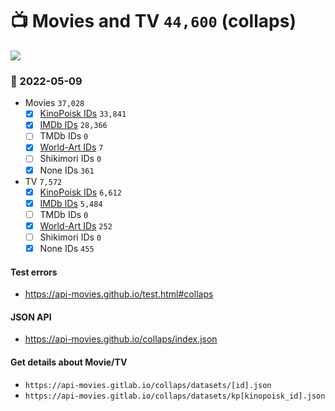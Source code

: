 # :tv: Movies and TV `44,600` (collaps)

<a href="https://API-Movies.github.io"><img src="https://API-Movies.github.io/banner.png?cache"></a>

### :date: 2022-05-09
- Movies `37,028`
  - [x] <a href="https://API-Movies.github.io/collaps/movie_kinopoisk_ids.json">KinoPoisk IDs</a> `33,841`
  - [x] <a href="https://API-Movies.github.io/collaps/movie_imdb_ids.json">IMDb IDs</a> `28,366`
  - [ ] TMDb IDs `0`
  - [x] <a href="https://API-Movies.github.io/collaps/movie_world_art_ids.json">World-Art IDs</a> `7`
  - [ ] Shikimori IDs `0`
  - [x] None IDs `361`
- TV `7,572`
  - [x] <a href="https://API-Movies.github.io/collaps/tv_kinopoisk_ids.json">KinoPoisk IDs</a> `6,612`
  - [x] <a href="https://API-Movies.github.io/collaps/tv_imdb_ids.json">IMDb IDs</a> `5,484`
  - [ ] TMDb IDs `0`
  - [x] <a href="https://API-Movies.github.io/collaps/tv_world_art_ids.json">World-Art IDs</a> `252`
  - [ ] Shikimori IDs `0`
  - [x] None IDs `455`
#### Test errors
- <a href='https://api-movies.github.io/test.html#collaps'>https://api-movies.github.io/test.html#collaps</a>
#### JSON API
- <a href='https://api-movies.github.io/collaps/index.json'>https://api-movies.github.io/collaps/index.json</a>
#### Get details about Movie/TV
- `https://api-movies.gitlab.io/collaps/datasets/[id].json`
- `https://api-movies.gitlab.io/collaps/datasets/kp[kinopoisk_id].json`
